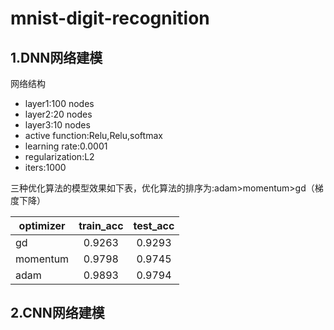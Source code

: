 # mnist-digit-recognition
## 1.DNN网络建模
网络结构
- layer1:100 nodes  
- layer2:20 nodes 
- layer3:10 nodes
- active function:Relu,Relu,softmax
- learning rate:0.0001
- regularization:L2
- iters:1000

三种优化算法的模型效果如下表，优化算法的排序为:adam>momentum>gd（梯度下降）

optimizer|train_acc|test_acc
----|:----:|:-----:
gd|0.9263|0.9293
momentum|0.9798|0.9745
adam|0.9893|0.9794




## 2.CNN网络建模
